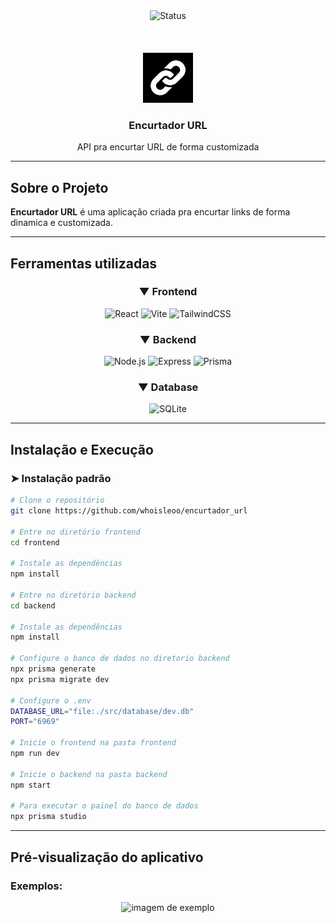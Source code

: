 

<div align="center">
 <img src="https://img.shields.io/badge/status-em%20desenvolvimento-green" alt="Status">
</div>

<div align="center">
 <br \>
 <br \>
 <br \>
 <img alt="logo" src="frontend/public/logo.svg" width="80"></img>
 <h3><strong>Encurtador URL</strong></h3>
 <p>API pra encurtar URL de forma customizada</p>
</div>

---

## Sobre o Projeto

**Encurtador URL** é uma aplicação criada pra encurtar links de forma dinamica e customizada. 


---

## Ferramentas utilizadas

<div align="center">
 
### ▼ Frontend
![React](https://img.shields.io/badge/React-61DAFB?style=for-the-badge&logo=react&logoColor=black)
![Vite](https://img.shields.io/badge/Vite-646CFF?style=for-the-badge&logo=vite&logoColor=white)
![TailwindCSS](https://img.shields.io/badge/Tailwind_CSS-38B2AC?style=for-the-badge&logo=tailwind-css&logoColor=white)

### ▼ Backend
![Node.js](https://img.shields.io/badge/Node.js-43853D?style=for-the-badge&logo=node.js&logoColor=white)
![Express](https://img.shields.io/badge/Express.js-404D59?style=for-the-badge&logo=express&logoColor=white)
![Prisma](https://img.shields.io/badge/Prisma-2D3748?style=for-the-badge&logo=prisma&logoColor=white)

### ▼ Database
![SQLite](https://img.shields.io/badge/SQLite-07405E?style=for-the-badge&logo=sqlite&logoColor=white)

</div>

---

## Instalação e Execução

### ➤ Instalação padrão

```bash
# Clone o repositório
git clone https://github.com/whoisleoo/encurtador_url

# Entre no diretório frontend
cd frontend

# Instale as dependências
npm install

# Entre no diretório backend
cd backend

# Instale as dependências
npm install

# Configure o banco de dados no diretorio backend
npx prisma generate
npx prisma migrate dev

# Configure o .env
DATABASE_URL="file:./src/database/dev.db"
PORT="6969"

# Inicie o frontend na pasta frontend
npm run dev

# Inicie o backend na pasta backend
npm start

# Para executar o painel do banco de dados
npx prisma studio
````

---

## Pré-visualização do aplicativo

### Exemplos:
<div align="center">
<img src="Captura de tela 2025-09-09 165537.png" alt="imagem de exemplo"></img>
</div>


